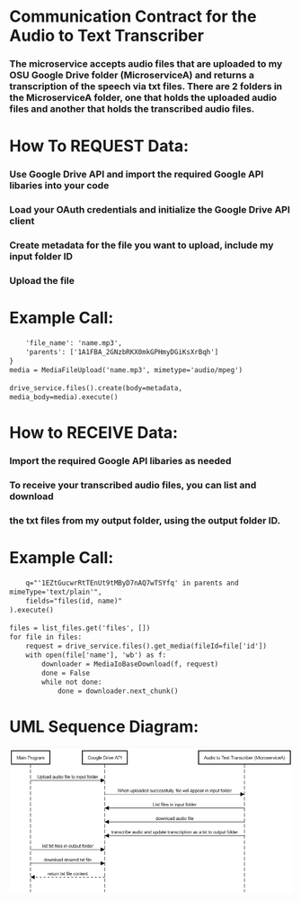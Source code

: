 # Communication Contract for the Audio to Text Transcriber

### The microservice accepts audio files that are uploaded to my OSU Google Drive folder (MicroserviceA) and returns a transcription of the speech via txt files. There are 2 folders in the MicroserviceA folder, one that holds the uploaded audio files and another that holds the transcribed audio files.


# How To REQUEST Data:
### Use Google Drive API and import the required Google API libaries into your code
### Load your OAuth credentials and initialize the Google Drive API client
### Create metadata for the file you want to upload, include my input folder ID
### Upload the file

# Example Call:
```metadata = {
    'file_name': 'name.mp3',
    'parents': ['1A1FBA_2GNzbRKX0mkGPHmyDGiKsXrBqh']
}
media = MediaFileUpload('name.mp3', mimetype='audio/mpeg')

drive_service.files().create(body=metadata, media_body=media).execute()
```

# How to RECEIVE Data:
### Import the required Google API libaries as needed
### To receive your transcribed audio files, you can list and download
### the txt files from my output folder, using the output folder ID.

# Example Call:
```list_files = drive_service.files().list(
    q="'1EZtGucwrRtTEnUt9tMByD7nAQ7wTSYfq' in parents and mimeType='text/plain'",
    fields="files(id, name)"
).execute()

files = list_files.get('files', [])
for file in files:
    request = drive_service.files().get_media(fileId=file['id'])
    with open(file['name'], 'wb') as f:
        downloader = MediaIoBaseDownload(f, request)
        done = False
        while not done:
            done = downloader.next_chunk()
```

# UML Sequence Diagram:
![UML Sequence Diagram](images/diagram.png)
